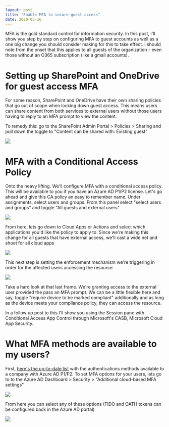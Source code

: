 ```yaml
---
layout: post
title: "Enable MFA to secure guest access"
date: 2020-05-16
---
```


MFA is the gold standard control for information security. In this post, I'll show you step by step on configuring MFA to guest accounts
as well as a one big change you should consider making for this to take effect. I should note from the onset that this applies to all guests of the organization - even those without an O365 subscription (like a gmail accounts).

# Setting up SharePoint and OneDrive for guest access MFA

For some reason, SharePoint and OneDrive have their own sharing policies that go out of scope when locking down guest access. This means
users can share content from both services to external users without those users having to reply to an MFA prompt to view the content.

To remedy this: go to the SharePoint Admin Portal > Policies > Sharing and pull down the toggle to "Content can be shared with: Existing
guest"

<a href="{{ site.baseurl }}/assets/SharePointExternalSharing.png">
<img src="{{ site.baseurl }}/assets/SharePointExternalSharing.png">
<a/>

# MFA with a Conditional Access Policy

Onto the heavy lifting. We'll configure MFA with a conditional access policy. This will be available to you if you have an Azure AD P1/P2
license. Let's go ahead and give this CA policy an easy to remember name. Under assignments, select users and groups. From this panel
select "select users and groups" and toggle "All guests and external users"

<a href="{{ site.baseurl }}/assets/GuestAccess1.png">
<img src="{{ site.baseurl }}/assets/GuestAccess1.png">
<a/>

From here, lets go down to Cloud Apps or Actions and select which applications you'd like the policy to apply to. Since we're making this change for all guests that have external access, we'll cast a wide net and shoot for all cloud apps

<a href="{{ site.baseurl }}/assets/GuestAccess2.png">
<img src="{{ site.baseurl }}/assets/GuestAccess2.png">
<a/>

This next step is setting the enforcement mechanism we're triggering in order for the affected users accessing the resource

<a ref="{{ site.baseurl }}/assets/GuestAccess3.png">
<img src="{{ site.baseurl }}/assets/GuestAccess3.png">
<a/>

Take a hard look at that last frame. We're granting access to the external user provided the pass an MFA prompt. We can be a little flexible here and say, toggle "require device to be marked compliant" additionally and as long as the device meets your compliance policy, they can access the resource.

In a follow up post to this I'll show you using the Session pane with Conditional Access App Control through Microsoft's CASB, Microsoft Cloud App Security.

# What MFA methods are available to my users?

First, [here's the up-to-date list](https://docs.microsoft.com/en-us/azure/active-directory/authentication/concept-authentication-methods) with the authentications methods available to a company with Azure AD P1/P2.
To set MFA options for your users, lets go to to the Azure AD Dashboard > Security > "Additional cloud-based MFA settings"

<a href="{{ site.baseurl }}/assets/MFAMenu1.png">
<img src="{{ site.baseurl }}/assets/MFAMenu1.png">
<a/>

From here you can select any of these options (FIDO and OATH tokens can be configured back in the Azure AD portal)

<a href="{{ site.baseurl }}/assets/MFAMenu2.png">
<img src="{{ site.baseurl }}/assets/MFAMenu2.png">
<a/>

